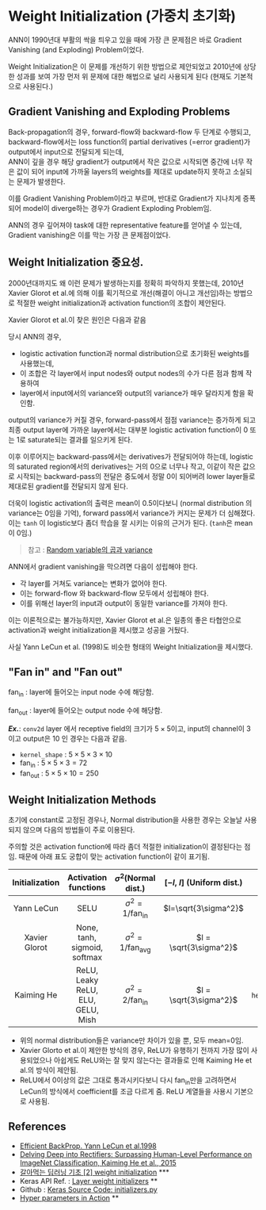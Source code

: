 # Weight Initialization (가중치 초기화)

ANN이 1990년대 부활의 싹을 틔우고 있을 때에 가장 큰 문제점은 바로 Gradient Vanishing (and Exploding) Problem이었다.

Weight Initialization은 이 문제를 개선하기 위한 방법으로 제안되었고 2010년에 상당한 성과를 보여 가장 먼저 위 문제에 대한 해법으로 널리 사용되게 된다 (현재도 기본적으로 사용된다.)

## Gradient Vanishing and Exploding Problems

Back-propagation의 경우, forward-flow와 backward-flow 두 단계로 수행되고, backward-flow에서는 loss function의 partial derivatives (=error gradient)가 output에서 input으로 전달되게 되는데,  
ANN이 깊을 경우 해당 gradient가 output에서 작은 값으로 시작되면 중간에 너무 작은 값이 되어 input에 가까울 layers의 weights를 제대로 update하지 못하고 소실되는 문제가 발생한다.

이를 Gradient Vanishing Problem이라고 부르며, 반대로 Gradient가 지나치게 증폭되어 model이 diverge하는 경우가 Gradient Exploding Problem임.

ANN의 경우 깊어져야 task에 대한 representative feature를 얻어낼 수 있는데, Gradient vanishing은 이를 막는 가장 큰 문제점이었다.

## Weight Initialization 중요성.

2000년대까지도 왜 이런 문제가 발생하는지를 정확히 파악하지 못했는데, 2010년 Xavier Glorot et al.에 의해 이를 획기적으로 개선(해결이 아니고 개선임)하는 방법으로 적절한 weight initialization과 activation function의 조합이 제안된다.

Xavier Glorot et al.이 찾은 원인은 다음과 같음

당시 ANN의 경우, 

* logistic activation function과 normal distribution으로 초기화된 weights를 사용했는데, 
* 이 조합은 각 layer에서 input nodes와 output nodes의 수가 다른 점과 함께 작용하여
* layer에서 input에서의 variance와 output의 variance가 매우 달라지게 함을 확인함.

output의 variance가 커질 경우, forward-pass에서 점점 variance는 증가하게 되고 최종 output layer에 가까운 layer에서는 대부분 logistic activation function이 0 또는 1로 saturate되는 결과를 일으키게 된다.

이후 이루어지는 backward-pass에서는 derivatives가 전달되어야 하는데, logistic의 saturated region에서의 derivatives는 거의 0으로 너무나 작고, 이같이 작은 값으로 시작되는 backward-pass의 전달은 중도에서 정말 0이 되어버려 lower layer들로 제대로된 gradient를 전달되지 않게 된다.

더욱이 logistic activation의 출력은 mean이 0.5이다보니 (normal distribution 의 variance는 0임을 기억), forward pass에서 variance가 커지는 문제가 더 심해졌다. 이는 `tanh` 이 logistic보다 좀더 학습을 잘 시키는 이유의 근거가 된다. (`tanh`은 mean이 0임.)

> 참고 : [Random variable의 곱과 variance](https://dsaint31.tistory.com/580) 

ANN에서 gradient vanishing을 막으려면 다음이 성립해야 한다.

* 각 layer를 거쳐도 variance는 변화가 없어야 한다.
* 이는 forward-flow 와 backward-flow 모두에서 성립해야 한다.
* 이를 위해선 layer의 input과 output이 동일한 variance를 가져야 한다.

이는 이론적으로는 불가능하지만, Xavier Glorot et al.은 일종의 좋은 타협안으로 activation과 weight initialization을 제시했고 성공을 거뒀다. 

사실 Yann LeCun et al. (1998)도 비슷한 형태의 Weight Initialization을 제시했다.

## "Fan in" and "Fan out"

$\text{fan}_\text{in}$
: layer에 들어오는 input node 수에 해당함. 

$\text{fan}_\text{out}$
: layer에 들어오는 output node 수에 해당함. 

***Ex.***: `conv2d` layer 에서 receptive field의 크기가 $5 \times 5$이고, input의 channel이 $3$ 이고 output은 $10$ 인 경우는 다음과 같음.

* `kernel_shape` : $5 \times 5 \times 3 \times 10$
* $\text{fan}_\text{in}$ : $5 \times 5 \times 3 = 72$
* $\text{fan}_\text{out}$ : $5 \times 5 \times 10 = 250$

## Weight Initialization Methods

초기에 constant로 고정된 경우나, Normal distribution을 사용한 경우는 오늘날 사용되지 않으며 다음의 방법들이 주로 이용된다.

주의할 것은 activation function에 따라 좀더 적절한 initialization이 결정된다는 점임. 때문에 아래 표도 궁합이 맞는 activation function이 같이 표기됨.

| Initialization | Activation functions | $\sigma^2$(Normal dist.) | [$-l$, $l$] (Uniform dist.) | TF impl. |
|:----:|:----:|:----:|:----:|:----:|
| Yann LeCun	| SELU	| $\sigma^2 = 1/\text{fan}_\text{in}$	| $l=\sqrt{3\sigma^2}$ | `lecun_normal`, `lecun_uniform`|
| Xavier Glorot |	None, tanh, sigmoid, softmax |	$\sigma^2 = 1/\text{fan}_\text{avg}$ | $l = \sqrt{3\sigma^2}$ | `glorot_normal`, `glorot_uniform` |
| Kaiming He	| ReLU, Leaky ReLU, ELU, GELU, Mish	| $\sigma^2 = 2/\text{fan}_\text{in}$ |	$l = \sqrt{3\sigma^2}$ | `he_normal`,`he_uniform`|

* 위의 normal distribution들은 variance만 차이가 있을 뿐, 모두 mean=0임.
* Xavier Glorto et al.이 제안한 방식의 경우, ReLU가 유행하기 전까지 가장 많이 사용되었으나 아쉽게도 ReLU와는 잘 맞지 않는다는 결과들로 인해 Kaiming He et al.의 방식이 제안됨.
* ReLU에서 0이상의 값은 그대로 통과시키다보니 다시 $\text{fan}_\text{in}$만을 고려하면서 LeCun의 방식에서 coefficient를 조금 다르게 줌. ReLU 계열들을 사용시 기본으로 사용됨.

## References
* [Efficient BackProp. Yann LeCun et al.1998](https://www.researchgate.net/publication/2811922_Efficient_BackProp)
* [Delving Deep into Rectifiers: Surpassing Human-Level Performance on ImageNet Classification, Kaiming He et al., 2015](https://arxiv.org/abs/1502.01852)
* [갈아먹는 딥러닝 기초 [2] weight initialization](https://yeomko.tistory.com/40) ***
* Keras API Ref. : [Layer weight initializers](https://keras.io/api/layers/initializers/) **
* Github : [Keras Source Code: initializers.py](https://github.com/keras-team/keras/blob/7a39b6c62d43c25472b2c2476bd2a8983ae4f682/keras/initializers.py#L462) 
* [Hyper parameters in Action](https://towardsdatascience.com/hyper-parameters-in-action-part-ii-weight-initializers-35aee1a28404) **